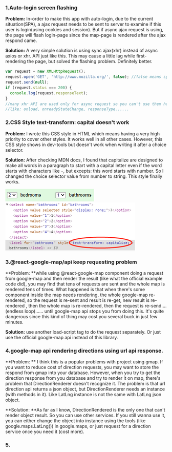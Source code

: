 ### 1.Auto-login screen flashing

**Problem:** In-order to make this app with auto-login, due to the current situation(SPA), a ajax request needs to be sent to server to examine if this user is login(using cookies and session). But if async ajax request is using, the page will flash login-page since the map-page is rendered after the ajax respond came. 

**Solution:** A very simple solution is using sync ajax(xhr) instead of async axios or xhr. API just like this. This may cause a little lag while first-rendering the page, but solved the flashing problem. Definitely better.

```javascript
var request = new XMLHttpRequest();
request.open('GET', 'http://www.mozilla.org/', false); //false means sync
request.send(null);
if (request.status === 200) {
  console.log(request.responseText);
}
//many xhr API are used only for async request so you can't use them here
//like: onload, onreadyStateChange, responseType......
```

### 2.CSS Style text-transform: capital doesn't work

**Problem:** I wrote this CSS style in HTML which means having a very high priority to cover other styles. It works well in all other cases. However, this CSS style shows in dev-tools but doesn't work when writing it after a choice selector.

**Solution:** After checking MDN docs, I found that capitalize are designed to make all words in a paragraph to start with a capital letter even if the word starts with characters like `-`, but excepts: this word starts with number. So I changed the choice selector value from number to string. This style finally works.

![001](.\docPic\001.png)![002](.\docPic\002.jpg)

### 3.@react-google-map/api keep requesting problem

**Problem: **while using @react-google-map component doing a request from google-map and then render the result (like what the official example code did), you may find that tens of requests are sent and the whole map is rendered tens of times. What happened is that when there's some component inside the map needs rendering, the whole google-map re-rendered, so the request is re-sent and result is re-get, new result is re-rendered , then the whole map is re-rendered, then the request is re-send....(endless loop)...... until google-map api stops you from doing this. It's quite dangerous since this kind of thing may cost you several buck in just few minutes.

**Solution:** use another load-script tag to do the request separately. Or just use the official google-map api instead of this library.

### 4.google-map api rendering directions using url api response.

**Problem: ** I think this is a popular problems with project using gmap. If you want to reduce cost of direction requests, you may want to store the respond from gmap into your database. However, when you try to get the direction response from you database and try to render it on map, there's problem that DirectionRenderer doesn't recognize it. The problem is that url direction api returns a json object, but DirectionRenderer needs an instance (with methods in it). Like LatLng instance is not the same with LatLng json object. 

**Solution: **As far as I know, DirectionRendered is the only one that can't render object result. So you can use other services. If you still wanna use it, you can either change the object into instance using the tools (like google.maps.LatLng()) in google.maps, or just request for a direction service once you need it (cost more). 

### 5.